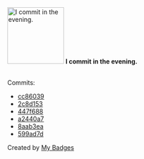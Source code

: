 <img src="https://my-badges.github.io/my-badges/evening-commits.png" alt="I commit in the evening." title="I commit in the evening." width="128">
<strong>I commit in the evening.</strong>
<br><br>

Commits:

- <a href="https://github.com/Rignchen/dgm-lexicon/commit/cc860399ca05f5ea5ce311200fd99cb13078af7c">cc86039</a>
- <a href="https://github.com/Rignchen/dgm-lexicon/commit/2c8d153caccf550e9bad3a2da8d6e86bb293159d">2c8d153</a>
- <a href="https://github.com/Rignchen/dgm-lexicon/commit/447f688e5511d7c34a73152224554023293f53a0">447f688</a>
- <a href="https://github.com/Rignchen/dgm-lexicon/commit/a2440a712b64753d31fa3e2ecfdb92edab1dd1c3">a2440a7</a>
- <a href="https://github.com/Rignchen/dgm-lexicon/commit/8aab3ea76d8b205ce10c971ee0b21a5f62909760">8aab3ea</a>
- <a href="https://github.com/Rignchen/dgm-lexicon/commit/599ad7d6933e2761a652f99f9b09cc5c51302e41">599ad7d</a>


Created by <a href="https://github.com/my-badges/my-badges">My Badges</a>